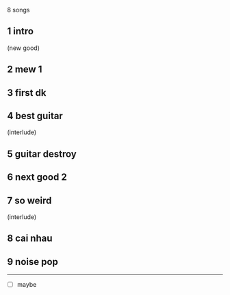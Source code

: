 8 songs

## 1 intro
(new good)
## 2 mew 1
## 3 first dk
## 4 best guitar
(interlude)
## 5 guitar destroy
## 6 next good 2
## 7 so weird
(interlude)
## 8 cai nhau
## 9 noise pop

---
- [ ] maybe